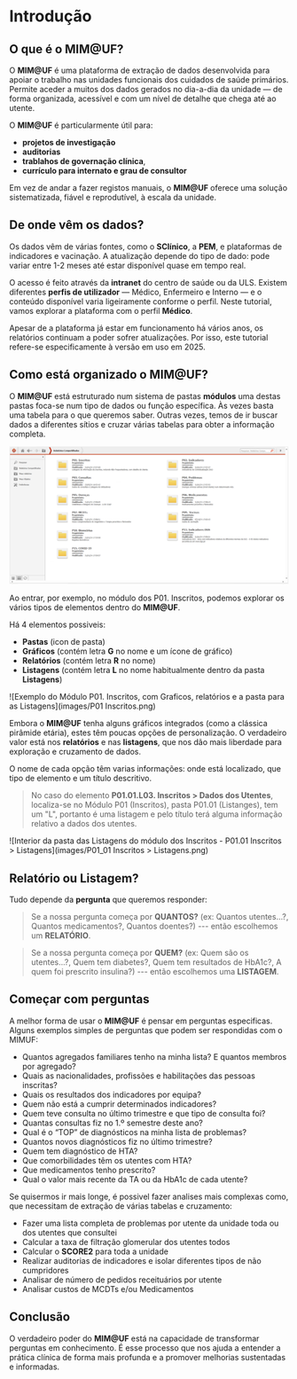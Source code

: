 # Introdução

## O que é o MIM@UF?

O **MIM@UF** é uma plataforma de extração de dados desenvolvida para apoiar o trabalho nas unidades funcionais dos cuidados de saúde primários. Permite aceder a muitos dos dados gerados no dia-a-dia da unidade — de forma organizada, acessível e com um nível de detalhe que chega até ao utente.

O **MIM@UF** é particularmente útil para:

- **projetos de investigação**
- **auditorias**
- **trablahos de governação clínica**,
- **currículo para internato e grau de consultor**

Em vez de andar a fazer registos manuais, o **MIM@UF** oferece uma solução sistematizada, fiável e reprodutível, à escala da unidade.

## De onde vêm os dados?

Os dados vêm de várias fontes, como o **SClínico**, a **PEM**, e plataformas de indicadores e vacinação. A atualização depende do tipo de dado: pode variar entre 1-2 meses até estar disponível quase em tempo real.

O acesso é feito através da **intranet** do centro de saúde ou da ULS. Existem diferentes **perfis de utilizador** — Médico, Enfermeiro e Interno — e o conteúdo disponível varia ligeiramente conforme o perfil. Neste tutorial, vamos explorar a plataforma com o perfil **Médico**.

Apesar de a plataforma já estar em funcionamento há vários anos, os relatórios continuam a poder sofrer atualizações. Por isso, este tutorial refere-se especificamente à versão em uso em 2025.

## Como está organizado o MIM@UF?

O **MIM@UF** está estruturado num sistema de pastas **módulos** uma destas pastas foca-se num tipo de dados ou função específica. Às vezes basta uma tabela para o que queremos saber. Outras vezes, temos de ir buscar dados a diferentes sítios e cruzar várias tabelas para obter a informação completa.

![Página inicial do MIM@UF com os vários módulos disponíveis](images/Inicio.png)

Ao entrar, por exemplo, no módulo dos P01. Inscritos, podemos explorar os vários tipos de elementos dentro do **MIM@UF**.


Há 4 elementos possiveis:

- **Pastas** (icon de pasta)
- **Gráficos** (contém letra **G** no nome e um ícone de gráfico)
- **Relatórios** (contém letra **R** no nome)
- **Listagens** (contém letra **L** no nome habitualmente dentro da pasta **Listagens**)

![Exemplo do Módulo P01. Inscritos, com Graficos, relatórios e a pasta para as Listagens](images/P01 Inscritos.png)

Embora o **MIM@UF** tenha alguns gráficos integrados (como a clássica pirâmide etária), estes têm poucas opções de personalização. O verdadeiro valor está nos **relatórios** e nas **listagens**, que nos dão mais liberdade para exploração e cruzamento de dados.

O nome de cada opção têm varias informações: onde está localizado, que tipo de elemento e um título descritivo.

> No caso do elemento **P01.01.L03. Inscritos > Dados dos Utentes**, localiza-se no Módulo P01 (Inscritos), pasta P01.01 (Listanges), tem um "L", portanto é uma listagem e pelo título terá alguma informação relativo a dados dos utentes.

![Interior da pasta das Listagens do módulo dos Inscritos - P01.01 Inscritos > Listagens](images/P01_01 Inscritos > Listagens.png)

## Relatório ou Listagem?

Tudo depende da **pergunta** que queremos responder:

> Se a nossa pergunta começa por **QUANTOS?** (ex: Quantos utentes...?, Quantos medicamentos?, Quantos doentes?) --- então escolhemos um **RELATÓRIO**.

> Se a nossa pergunta começa por **QUEM?** (ex: Quem são os utentes...?, Quem tem diabetes?, Quem tem resultados de HbA1c?, A quem foi prescrito insulina?) --- então escolhemos uma **LISTAGEM**.

## Começar com perguntas

A melhor forma de usar o **MIM@UF** é pensar em perguntas especificas. Alguns exemplos simples de perguntas que podem ser respondidas com o MIMUF:

- Quantos agregados familiares tenho na minha lista? E quantos membros por agregado?
- Quais as nacionalidades, profissões e habilitações das pessoas inscritas?
- Quais os resultados dos indicadores por equipa?
- Quem não está a cumprir determinados indicadores?
- Quem teve consulta no último trimestre e que tipo de consulta foi?
- Quantas consultas fiz no 1.º semestre deste ano?
- Qual é o “TOP” de diagnósticos na minha lista de problemas?
- Quantos novos diagnósticos fiz no último trimestre?
- Quem tem diagnóstico de HTA?
- Que comorbilidades têm os utentes com HTA?
- Que medicamentos tenho prescrito?
- Qual o valor mais recente da TA ou da HbA1c de cada utente?

Se quisermos ir mais longe, é possivel fazer analises mais complexas como, que necessitam de extração de várias tabelas e cruzamento:

- Fazer uma lista completa de problemas por utente da unidade toda ou dos utentes que consultei
- Calcular a taxa de filtração glomerular dos utentes todos
- Calcular o **SCORE2** para toda a unidade
- Realizar auditorias de indicadores e isolar diferentes tipos de não cumpridores 
- Analisar de número de pedidos receituários por utente
- Analisar custos de MCDTs e/ou Medicamentos

## Conclusão

O verdadeiro poder do **MIM@UF** está na capacidade de transformar perguntas em conhecimento. É esse processo que nos ajuda a entender a prática clínica de forma mais profunda e a promover melhorias sustentadas e informadas.
